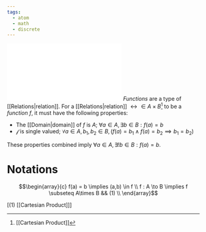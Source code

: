 ```yaml
---
tags:
  - atom
  - math
  - discrete
---
```


![400|center](function-sets.excalidraw.md)
*Functions* are a type of [[Relations|relation]]. For a [[Relations|relation]] $\rel \in A \times B$[^1] to be a *function* $f$, it must have the following properties:
- The [[Domain|domain]] of $f$ is $A$;
  $\forall a \in A, \exists  b \in B : f(a) = b$
- $\mathcal{f}$ is single valued;
  $\forall a \in A, b_1, b_2 \in B, \left( f(a) = b_1 \land f(a) = b_2 \implies b_1 = b_2 \right)$

These properties combined imply $\forall a \in A, \exists! b \in B : f(a) = b$.
# Notations
$$\begin{array}{c}
f(a) = b \implies (a,b) \in f \\
f : A \to B \implies f \subseteq A\times B && (1) \\
\end{array}$$

\[(1) [[Cartesian Product]]\]

[^1]: [[Cartesian Product]]

